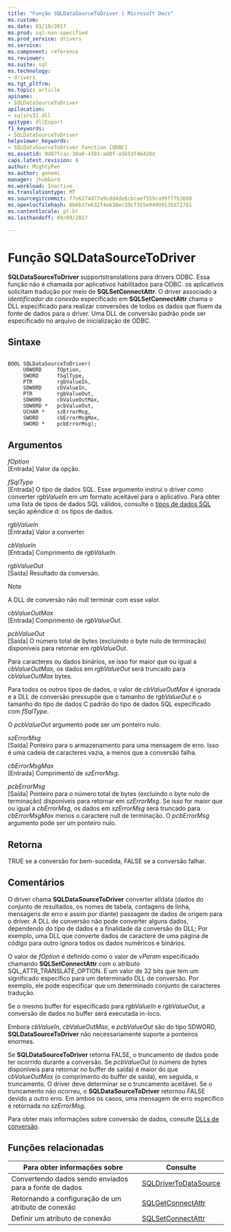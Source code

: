 ```yaml
---
title: "Função SQLDataSourceToDriver | Microsoft Docs"
ms.custom: 
ms.date: 01/19/2017
ms.prod: sql-non-specified
ms.prod_service: drivers
ms.service: 
ms.component: reference
ms.reviewer: 
ms.suite: sql
ms.technology:
- drivers
ms.tgt_pltfrm: 
ms.topic: article
apiname:
- SQLDataSourceToDriver
apilocation:
- sqlsrv32.dll
apitype: dllExport
f1_keywords:
- SQLDataSourceToDriver
helpviewer_keywords:
- SQLDataSourceToDriver function [ODBC]
ms.assetid: 0d87fcac-30a0-4303-ad8f-a5b53f4b428d
caps.latest.revision: 8
author: MightyPen
ms.author: genemi
manager: jhubbard
ms.workload: Inactive
ms.translationtype: MT
ms.sourcegitcommit: f7e6274d77a9cdd4de6cbcaef559ca99f77b3608
ms.openlocfilehash: 6b6b37e632f4e610ec19cf355e94999135d72781
ms.contentlocale: pt-br
ms.lasthandoff: 09/09/2017

---
```

# <a name="sqldatasourcetodriver-function"></a>Função SQLDataSourceToDriver
**SQLDataSourceToDriver** supportstranslations para drivers ODBC. Essa função não é chamada por aplicativos habilitados para ODBC. os aplicativos solicitam tradução por meio de **SQLSetConnectAttr**. O driver associado a *identificador da conexão* especificado em **SQLSetConnectAttr** chama o DLL especificado para realizar conversões de todos os dados que fluem da fonte de dados para o driver. Uma DLL de conversão padrão pode ser especificado no arquivo de inicialização de ODBC.  
  
## <a name="syntax"></a>Sintaxe  
  
```  
  
BOOL SQLDataSourceToDriver(  
     UDWORD     fOption,  
     SWORD      fSqlType,  
     PTR        rgbValueIn,  
     SDWORD     cbValueIn,  
     PTR        rgbValueOut,  
     SDWORD     cbValueOutMax,  
     SDWORD *   pcbValueOut,  
     UCHAR *    szErrorMsg,  
     SWORD      cbErrorMsgMax,  
     SWORD *    pcbErrorMsg);  
```  
  
## <a name="arguments"></a>Argumentos  
 *fOption*  
 [Entrada] Valor da opção.  
  
 *fSqlType*  
 [Entrada] O tipo de dados SQL. Esse argumento instrui o driver como converter *rgbValueIn* em um formato aceitável para o aplicativo. Para obter uma lista de tipos de dados SQL válidos, consulte o [tipos de dados SQL](../../../odbc/reference/appendixes/sql-data-types.md) seção apêndice d: os tipos de dados.  
  
 *rgbValueIn*  
 [Entrada] Valor a converter.  
  
 *cbValueIn*  
 [Entrada] Comprimento de *rgbValueIn*.  
  
 *rgbValueOut*  
 [Saída] Resultado da conversão.  
  
> [!NOTE]  
>  A DLL de conversão não null terminar com esse valor.  
  
 *cbValueOutMax*  
 [Entrada] Comprimento de *rgbValueOut*.  
  
 *pcbValueOut*  
 [Saída] O número total de bytes (excluindo o byte nulo de terminação) disponíveis para retornar em *rgbValueOut*.  
  
 Para caracteres ou dados binários, se isso for maior que ou igual a *cbValueOutMax*, os dados em *rgbValueOut* será truncado para *cbValueOutMax* bytes.  
  
 Para todos os outros tipos de dados, o valor de *cbValueOutMax* é ignorada e a DLL de conversão pressupõe que o tamanho de *rgbValueOut* é o tamanho do tipo de dados C padrão do tipo de dados SQL especificado com *fSqlType*.  
  
 O *pcbValueOut* argumento pode ser um ponteiro nulo.  
  
 *szErrorMsg*  
 [Saída] Ponteiro para o armazenamento para uma mensagem de erro. Isso é uma cadeia de caracteres vazia, a menos que a conversão falha.  
  
 *cbErrorMsgMax*  
 [Entrada] Comprimento de *szErrorMsg*.  
  
 *pcbErrorMsg*  
 [Saída] Ponteiro para o número total de bytes (excluindo o byte nulo de terminação) disponíveis para retornar em *szErrorMsg*. Se isso for maior que ou igual a *cbErrorMsg*, os dados em *szErrorMsg* será truncado para *cbErrorMsgMax* menos o caractere null de terminação. O *pcbErrorMsg* argumento pode ser um ponteiro nulo.  
  
## <a name="returns"></a>Retorna  
 TRUE se a conversão for bem-sucedida, FALSE se a conversão falhar.  
  
## <a name="comments"></a>Comentários  
 O driver chama **SQLDataSourceToDriver** converter alldata (dados do conjunto de resultados, os nomes de tabela, contagens de linha, mensagens de erro e assim por diante) passagem de dados de origem para o driver. A DLL de conversão não pode converter alguns dados, dependendo do tipo de dados e a finalidade da conversão do DLL; Por exemplo, uma DLL que converte dados de caractere de uma página de código para outro ignora todos os dados numéricos e binários.  
  
 O valor de *fOption* é definido como o valor de *vParam* especificado chamando **SQLSetConnectAttr** com o atributo SQL_ATTR_TRANSLATE_OPTION. É um valor de 32 bits que tem um significado específico para um determinado DLL de conversão. Por exemplo, ele pode especificar que um determinado conjunto de caracteres tradução.  
  
 Se o mesmo buffer for especificado para *rgbValueIn* e *rgbValueOut*, a conversão de dados no buffer será executada in-loco.  
  
 Embora *cbValueIn*, *cbValueOutMax*, e *pcbValueOut* são do tipo SDWORD, **SQLDataSourceToDriver** não necessariamente suporte a ponteiros enormes.  
  
 Se **SQLDataSourceToDriver** retorna FALSE, o truncamento de dados pode ter ocorrido durante a conversão. Se *pcbValueOut* (o número de bytes disponíveis para retornar no buffer de saída) é maior do que *cbValueOutMax* (o comprimento do buffer de saída), em seguida, o truncamento. O driver deve determinar se o truncamento aceitável. Se o truncamento não ocorreu, o **SQLDataSourceToDriver** retornou FALSE devido a outro erro. Em ambos os casos, uma mensagem de erro específico é retornada no *szErrorMsg*.  
  
 Para obter mais informações sobre conversão de dados, consulte [DLLs de conversão](../../../odbc/reference/develop-app/translation-dlls.md).  
  
## <a name="related-functions"></a>Funções relacionadas  
  
|Para obter informações sobre|Consulte|  
|---------------------------|---------|  
|Convertendo dados sendo enviados para a fonte de dados|[SQLDriverToDataSource](../../../odbc/reference/syntax/sqldrivertodatasource-function.md)|  
|Retornando a configuração de um atributo de conexão|[SQLGetConnectAttr](../../../odbc/reference/syntax/sqlgetconnectattr-function.md)|  
|Definir um atributo de conexão|[SQLSetConnectAttr](../../../odbc/reference/syntax/sqlsetconnectattr-function.md)|

